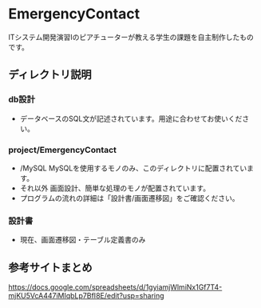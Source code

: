 # EmergencyContact
ITシステム開発演習Ⅰのピアチューターが教える学生の課題を自主制作したものです。

## ディレクトリ説明

### db設計
* データベースのSQL文が記述されています。用途に合わせてお使いください。

### project/EmergencyContact
* /MySQL MySQLを使用するモノのみ、このディレクトリに配置されています。
* それ以外 画面設計、簡単な処理のモノが配置されています。
* プログラムの流れの詳細は「設計書/画面遷移図」をご確認ください。

### 設計書
* 現在、画面遷移図・テーブル定義書のみ

## 参考サイトまとめ
https://docs.google.com/spreadsheets/d/1gyiamjWlmiNx1Gf7T4-mjKU5VcA447iMIqbLp7BfI8E/edit?usp=sharing
